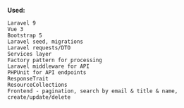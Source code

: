 
**Used:**

    Laravel 9
    Vue 3
    Bootstrap 5
    Laravel seed, migrations
    Laravel requests/DTO
    Services layer
    Factory pattern for processing
    Laravel middleware for API
    PHPUnit for API endpoints
    ResponseTrait
    ResourceCollections
    Frontend - pagination, search by email & title & name, create/update/delete
